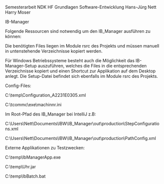 Semesterarbeit NDK HF Grundlagen Software-Entwicklung 
Hans-Jürg Nett
Harry Moser

IB-Manager

Folgende Ressourcen sind notwendig um den IB_Manager ausführen zu können:

Die benötigten Files liegen im Module rsrc des Projekts und müssen manuell in untenstehende Verzeichnisse kopiert werden.

Für Windows Betriebssysteme besteht auch die Möglichkeit das IB-Manager-Setup auszuführen, 
welches die Files in die entsprechenden Verzeichnisse kopiert und einen Shortcut zur Applikation auf dem Desktop anlegt.
Die Setup-Datei befindet sich ebenfalls im Module rsrc des Projekts.


Config-Files:

C:\temp\Configuration_A2231E0305.xml

C:\tcommc\exe\machinnr.ini

Im Root-Pfad des IB_Manager bei IntelliJ z.B:

C:\Users\Nett\Documents\IBW\IB_Manager\out\production\StepConfigurations.xml

C:\Users\Nett\Documents\IBW\IB_Manager\out\production\PathConfig.xml

Externe Applikationen zu Testzwecken:

C:\temp\IbManagerApp.exe

C:\temp\Uhr.jar

C:\temp\IbBatch.bat
